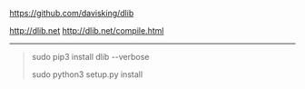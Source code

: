 https://github.com/davisking/dlib

http://dlib.net
http://dlib.net/compile.html

---

> sudo pip3 install dlib --verbose
>
> sudo python3 setup.py install


